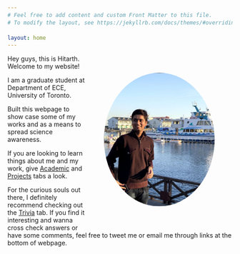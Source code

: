 ```yaml
---
# Feel free to add content and custom Front Matter to this file.
# To modify the layout, see https://jekyllrb.com/docs/themes/#overriding-theme-defaults

layout: home
---
```


<img align="left" src="images/hitarth.png" height="300px" style="border-radius:50%; padding: 40px; float: right;">

Hey guys, this is Hitarth. Welcome to my website!

I am a graduate student at Department of ECE, University of Toronto. 

Built this webpage to show case some of my works and as a means to spread science awareness. 

If you are looking to learn things about me and my work, give [Academic](https://hitarth64.github.io/ee/) and [Projects](https://hitarth64.github.io/projects/) tabs a look. 

For the curious souls out there, I definitely recommend checking out the [Trivia](https://hitarth64.github.io/trivia/) tab. If you find it interesting and wanna cross check answers or have some comments, feel free to tweet me or email me through links at the bottom of webpage.
